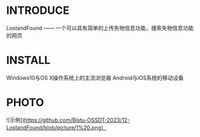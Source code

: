 # INTRODUCE
LostandFound —— 一个可以具有简单的上传失物信息功能，搜索失物信息功能的网页
# INSTALL
Windows10与OS X操作系统上的主流浏览器
Android与iOS系统的移动设备
# PHOTO
![示例](https://github.com/Bistu-OSSDT-2023/12-LostandFound/blob/picture/1%20.png）
